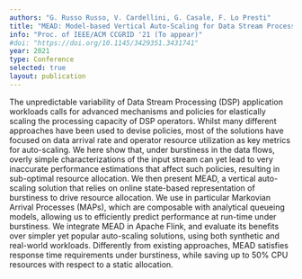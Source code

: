 ```yaml
---
authors: "G. Russo Russo, V. Cardellini, G. Casale, F. Lo Presti"
title: "MEAD: Model-based Vertical Auto-Scaling for Data Stream Processing"
info: "Proc. of IEEE/ACM CCGRID '21 (To appear)"
#doi: "https://doi.org/10.1145/3429351.3431741"
year: 2021
type: Conference
selected: true
layout: publication
---
```


The unpredictable variability of Data Stream Processing (DSP) application workloads calls for advanced mechanisms and policies for elastically scaling the processing capacity
of DSP operators. Whilst many different approaches have been
used to devise policies, most of the solutions have focused on data
arrival rate and operator resource utilization as key metrics for
auto-scaling. We here show that, under burstiness in the data
flows, overly simple characterizations of the input stream can
yet lead to very inaccurate performance estimations that affect
such policies, resulting in sub-optimal resource allocation.
We then present MEAD, a vertical auto-scaling solution
that relies on online state-based representation of burstiness
to drive resource allocation. We use in particular Markovian
Arrival Processes (MAPs), which are composable with analytical
queueing models, allowing us to efficiently predict performance
at run-time under burstiness. We integrate MEAD in Apache
Flink, and evaluate its benefits over simpler yet popular auto-scaling solutions, using both synthetic and real-world workloads.
Differently from existing approaches, MEAD satisfies response
time requirements under burstiness, while saving up to 50% CPU
resources with respect to a static allocation.



